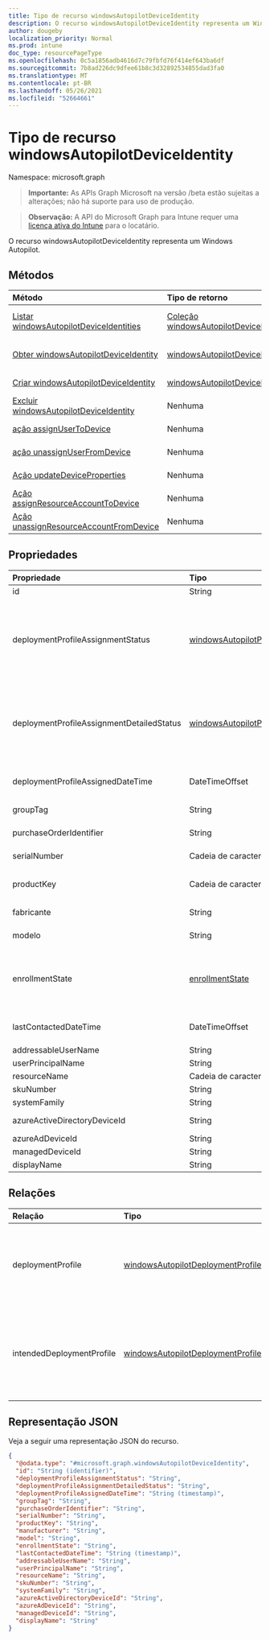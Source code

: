 ```yaml
---
title: Tipo de recurso windowsAutopilotDeviceIdentity
description: O recurso windowsAutopilotDeviceIdentity representa um Windows Autopilot.
author: dougeby
localization_priority: Normal
ms.prod: intune
doc_type: resourcePageType
ms.openlocfilehash: 0c5a1856adb4616d7c79fbfd76f414ef643ba6df
ms.sourcegitcommit: 7b8ad226dc9dfee61b8c3d32892534855dad3fa0
ms.translationtype: MT
ms.contentlocale: pt-BR
ms.lasthandoff: 05/26/2021
ms.locfileid: "52664661"
---
```

# <a name="windowsautopilotdeviceidentity-resource-type"></a>Tipo de recurso windowsAutopilotDeviceIdentity

Namespace: microsoft.graph

> **Importante:** As APIs Graph Microsoft na versão /beta estão sujeitas a alterações; não há suporte para uso de produção.

> **Observação:** A API do Microsoft Graph para Intune requer uma [licença ativa do Intune](https://go.microsoft.com/fwlink/?linkid=839381) para o locatário.

O recurso windowsAutopilotDeviceIdentity representa um Windows Autopilot.

## <a name="methods"></a>Métodos
|Método|Tipo de retorno|Descrição|
|:---|:---|:---|
|[Listar windowsAutopilotDeviceIdentities](../api/intune-enrollment-windowsautopilotdeviceidentity-list.md)|[Coleção windowsAutopilotDeviceIdentity](../resources/intune-enrollment-windowsautopilotdeviceidentity.md)|Listar propriedades e relações dos [objetos windowsAutopilotDeviceIdentity.](../resources/intune-enrollment-windowsautopilotdeviceidentity.md)|
|[Obter windowsAutopilotDeviceIdentity](../api/intune-enrollment-windowsautopilotdeviceidentity-get.md)|[windowsAutopilotDeviceIdentity](../resources/intune-enrollment-windowsautopilotdeviceidentity.md)|Ler propriedades e relações do [objeto windowsAutopilotDeviceIdentity.](../resources/intune-enrollment-windowsautopilotdeviceidentity.md)|
|[Criar windowsAutopilotDeviceIdentity](../api/intune-enrollment-windowsautopilotdeviceidentity-create.md)|[windowsAutopilotDeviceIdentity](../resources/intune-enrollment-windowsautopilotdeviceidentity.md)|Crie um novo [objeto windowsAutopilotDeviceIdentity.](../resources/intune-enrollment-windowsautopilotdeviceidentity.md)|
|[Excluir windowsAutopilotDeviceIdentity](../api/intune-enrollment-windowsautopilotdeviceidentity-delete.md)|Nenhuma|Exclui um [windowsAutopilotDeviceIdentity](../resources/intune-enrollment-windowsautopilotdeviceidentity.md).|
|[ação assignUserToDevice](../api/intune-enrollment-windowsautopilotdeviceidentity-assignusertodevice.md)|Nenhuma|Atribui o usuário a dispositivos autopilot.|
|[ação unassignUserFromDevice](../api/intune-enrollment-windowsautopilotdeviceidentity-unassignuserfromdevice.md)|Nenhuma|Desaigna o usuário de um dispositivo autopilot.|
|[Ação updateDeviceProperties](../api/intune-enrollment-windowsautopilotdeviceidentity-updatedeviceproperties.md)|Nenhuma|Atualiza as propriedades em dispositivos do Autopilot.|
|[Ação assignResourceAccountToDevice](../api/intune-enrollment-windowsautopilotdeviceidentity-assignresourceaccounttodevice.md)|Nenhuma|Atribui conta de recurso a dispositivos autopilot.|
|[Ação unassignResourceAccountFromDevice](../api/intune-enrollment-windowsautopilotdeviceidentity-unassignresourceaccountfromdevice.md)|Nenhuma|Desaigna a conta de recurso de um dispositivo Autopilot.|

## <a name="properties"></a>Propriedades
|Propriedade|Tipo|Descrição|
|:---|:---|:---|
|id|String|O GUID do objeto.|
|deploymentProfileAssignmentStatus|[windowsAutopilotProfileAssignmentStatus](../resources/intune-enrollment-windowsautopilotprofileassignmentstatus.md)|Status de atribuição de perfil do dispositivo Windows piloto automático. Os valores possíveis são: `unknown`, `assignedInSync`, `assignedOutOfSync`, `assignedUnkownSyncState`, `notAssigned`, `pending`, `failed`.|
|deploymentProfileAssignmentDetailedStatus|[windowsAutopilotProfileAssignmentDetailedStatus](../resources/intune-enrollment-windowsautopilotprofileassignmentdetailedstatus.md)|Status detalhado da atribuição de perfil do dispositivo Windows piloto automático. Os valores possíveis são: `none`, `hardwareRequirementsNotMet`, `surfaceHubProfileNotSupported`, `holoLensProfileNotSupported`, `windowsPcProfileNotSupported`.|
|deploymentProfileAssignedDateTime|DateTimeOffset|Hora do conjunto de perfis do dispositivo Windows piloto automático.|
|groupTag|String|Marca de grupo do dispositivo Windows piloto automático.|
|purchaseOrderIdentifier|String|Purchase Order Identifier of the Windows autopilot device.|
|serialNumber|Cadeia de caracteres|Número de série do dispositivo do Windows AutoPilot.|
|productKey|Cadeia de caracteres|Chave do produto (Product Key) do dispositivo do Windows AutoPilot.|
|fabricante|String|Fabricante Oem do dispositivo Windows piloto automático.|
|modelo|String|Nome do modelo do dispositivo Windows piloto automático.|
|enrollmentState|[enrollmentState](../resources/intune-shared-enrollmentstate.md)|Estado de registro do intune do dispositivo Windows piloto automático. Os possíveis valores são: `unknown`, `enrolled`, `pendingReset`, `failed`, `notContacted`, `blocked`.|
|lastContactedDateTime|DateTimeOffset|Intune Last Contacted Date Time of the Windows autopilot device.|
|addressableUserName|String|Nome de usuário acessível.|
|userPrincipalName|String|Nome principal do usuário.|
|resourceName|Cadeia de caracteres|Nome do recurso.|
|skuNumber|String|Número SKU|
|systemFamily|String|Família do Sistema|
|azureActiveDirectoryDeviceId|String|ID do dispositivo AAD - a ser preterida|
|azureAdDeviceId|String|ID do dispositivo AAD|
|managedDeviceId|String|ID de dispositivo gerenciado|
|displayName|String|Nome de exibição|

## <a name="relationships"></a>Relações
|Relação|Tipo|Descrição|
|:---|:---|:---|
|deploymentProfile|[windowsAutopilotDeploymentProfile](../resources/intune-shared-windowsautopilotdeploymentprofile.md)|Perfil de implantação atualmente atribuído ao dispositivo Windows piloto automático.|
|intendedDeploymentProfile|[windowsAutopilotDeploymentProfile](../resources/intune-shared-windowsautopilotdeploymentprofile.md)|Perfil de implantação destinado a ser atribuído ao dispositivo Windows piloto automático.|

## <a name="json-representation"></a>Representação JSON
Veja a seguir uma representação JSON do recurso.
<!-- {
  "blockType": "resource",
  "keyProperty": "id",
  "@odata.type": "microsoft.graph.windowsAutopilotDeviceIdentity"
}
-->
``` json
{
  "@odata.type": "#microsoft.graph.windowsAutopilotDeviceIdentity",
  "id": "String (identifier)",
  "deploymentProfileAssignmentStatus": "String",
  "deploymentProfileAssignmentDetailedStatus": "String",
  "deploymentProfileAssignedDateTime": "String (timestamp)",
  "groupTag": "String",
  "purchaseOrderIdentifier": "String",
  "serialNumber": "String",
  "productKey": "String",
  "manufacturer": "String",
  "model": "String",
  "enrollmentState": "String",
  "lastContactedDateTime": "String (timestamp)",
  "addressableUserName": "String",
  "userPrincipalName": "String",
  "resourceName": "String",
  "skuNumber": "String",
  "systemFamily": "String",
  "azureActiveDirectoryDeviceId": "String",
  "azureAdDeviceId": "String",
  "managedDeviceId": "String",
  "displayName": "String"
}
```




